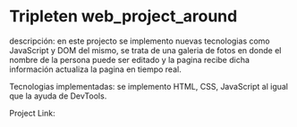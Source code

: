 # Tripleten web_project_around
descripción:
en este projecto se implemento nuevas tecnologias como JavaScript y DOM del mismo, se trata de una galeria de fotos en donde el nombre de la persona puede ser editado y la pagina recibe dicha información actualiza la pagina en tiempo real. 

Tecnologias implementadas:
se implemento HTML, CSS, JavaScript al igual que la ayuda de DevTools.

Project Link: 
